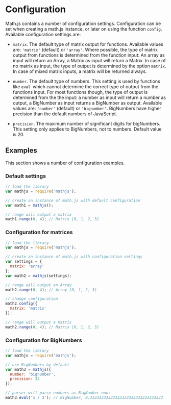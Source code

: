 # Configuration

Math.js contains a number of configuration settings. Configuration can be set
when creating a math.js instance, or later on using the function `config`.
Available configuration settings are:

- `matrix`. The default type of matrix output for functions.
  Available values are: `'matrix'` (default) or `'array'`.
  Where possible, the type of matrix output from functions is determined from
  the function input: An array as input will return an Array, a Matrix as input
  will return a Matrix. In case of no matrix as input, the type of output is
  determined by the option `matrix`. In case of mixed matrix
  inputs, a matrix will be returned always.

- `number`. The default type of numbers. This setting is used by functions
  like `eval `which cannot determine the correct type of output from the
  functions input. For most functions though, the type of output is determined
  from the the input: a number as input will return a number as output,
  a BigNumber as input returns a BigNumber as output.
  Available values are: `'number'` (default) or `'bignumber'`.
  BigNumbers have higher precision than the default numbers of JavaScript.

- `precision`. The maximum number of significant digits for bigNumbers.
  This setting only applies to BigNumbers, not to numbers. Default value is 20.


## Examples

This section shows a number of configuration examples.


### Default settings

```js
// load the library
var mathjs = require('mathjs');

// create an instance of math.js with default configuration
var math1 = mathjs();

// range will output a matrix
math1.range(0, 4); // Matrix [0, 1, 2, 3]
```

### Configuration for matrices

```js
// load the library
var mathjs = require('mathjs');

// create an instance of math.js with configuration settings
var settings = {
  matrix: 'array'
};
var math2 = mathjs(settings);

// range will output an Array
math2.range(0, 4); // Array [0, 1, 2, 3]

// change configuration
math2.config({
  matrix: 'matrix'
});

// range will output a Matrix
math2.range(0, 4); // Matrix [0, 1, 2, 3]
```

### Configuration for BigNumbers

```js
// load the library
var mathjs = require('mathjs');

// use BigNumbers by default
var math3 = mathjs({
  number: 'bignumber',
  precision: 32
});

// parser will parse numbers as BigNumber now:
math3.eval('1 / 3'); // BigNumber, 0.33333333333333333333333333333333
```
